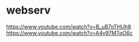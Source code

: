 # webserv

https://www.youtube.com/watch?v=B_uB7oTHUh8  
https://www.youtube.com/watch?v=A4y97MTqO6c
